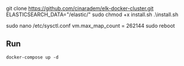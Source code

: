 git clone https://github.com/cinaradem/elk-docker-cluster.git
ELASTICSEARCH_DATA="/elastic/"
sudo chmod +x install.sh
.\install.sh

sudo nano /etc/sysctl.conf
vm.max_map_count = 262144
sudo reboot

## Run
`docker-compose up -d`
